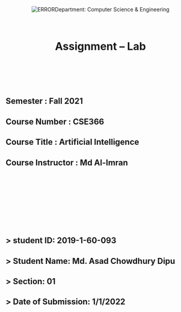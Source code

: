 <div style="font-style: bold; text-align: center;">
<img src="https://www.ewubd.edu/themes/east-west-university/assets/default/images/logo.png" alt="ERROR" title="EWULOGO" width=":5.72917in"/>Department: Computer Science & Engineering
<br><br><br>
</div>

<div style="font-style:underline; text-align: center;" markdown="1">

# Assignment – Lab 
<br><br>
<br><br>

</div>


<div style="font-style: bold; text-align: left;" markdown="1">

## Semester : Fall 2021

## Course Number : CSE366

## Course Title : Artificial Intelligence

## Course Instructor : Md Al-Imran

<br><br>
<br><br>
<br><br>
<br><br>

## > student ID: 2019-1-60-093
## > Student Name: Md. Asad Chowdhury Dipu
## > Section: 01
## > Date of Submission: 1/1/2022
<br>
</div>


```python

```
